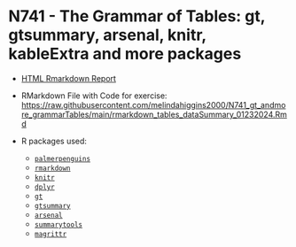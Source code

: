 # N741 - The Grammar of Tables: gt, gtsummary, arsenal, knitr, kableExtra and more packages

-   [HTML Rmarkdown Report](https://melindahiggins2000.github.io/N741_gt_andmore_grammarTables/rmarkdown_tables_dataSummary_01232024.html)

-   RMarkdown File with Code for exercise:
    <https://raw.githubusercontent.com/melindahiggins2000/N741_gt_andmore_grammarTables/main/rmarkdown_tables_dataSummary_01232024.Rmd>

-   R packages used:

    -   [`palmerpenguins`](https://allisonhorst.github.io/palmerpenguins/)
    -   [`rmarkdown`](https://rmarkdown.rstudio.com/)
    -   [`knitr`](https://yihui.org/knitr/)
    -   [`dplyr`](https://dplyr.tidyverse.org/)
    -   [`gt`](https://gt.rstudio.com/)
    -   [`gtsummary`](https://www.danieldsjoberg.com/gtsummary/)
    -   [`arsenal`](https://mayoverse.github.io/arsenal/)
    -   [`summarytools`](https://cran.r-project.org/web/packages/summarytools/)
    -   [`magrittr`](https://magrittr.tidyverse.org/)
